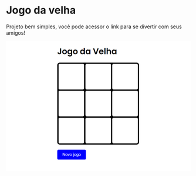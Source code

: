 # Jogo da velha

Projeto bem simples, você pode acessor o link para se divertir com seus amigos!


![Jogo da Velha](/assets/jogo_da_velha.png)
